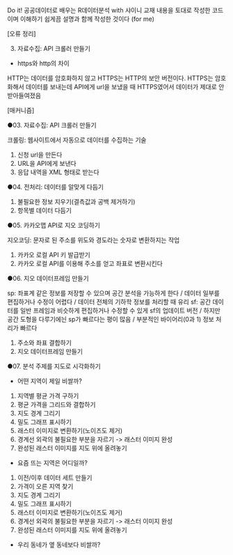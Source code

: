 Do it! 공공데이터로 배우는 R데이터분석 with 샤이니 교재 내용을 토대로 작성한 코드이며 이해하기 쉽게끔 설명과 함께 작성한 것이다 (for me)


[오류 정리]

03. 자료수집: API 크롤러 만들기
- https와 http의 차이

HTTP는 데이터를 암호화하지 않고 HTTPS는 HTTP의 보안 버전이다.
HTTPS는 암호화해서 데이터를 보내는데 API에게 url을 보냈을 때 HTTPS였어서 데이터가 제대로 안받아들여졌음



[매커니즘]

●03. 자료수집: API 크롤러 만들기

크롤링: 웹사이트에서 자동으로 데이터를 수집하는 기술
1. 신청 url을 만든다
2. URL을 API에게 보낸다
3. 응답 내역을 XML 형태로 받는다


●04. 전처리: 데이터를 알맞게 다듬기
1. 불필요한 정보 지우기(결측값과 공백 제거하기)
2. 항목별 데이터 다듬기


●05. 카카오맵 API로 지오 코딩하기

지오코딩: 문자로 된 주소를 위도와 경도라는 숫자로 변환하지는 작업
1. 카카오 로컬 API 키 발급받기
2. 카카오 로컬 API를 이용해 주소를 얻고 좌표로 변환시킨다


●06. 지오 데이터프레임 만들기

sp: 좌표계 같은 정보를 저장할 수 있으며 공간 분석을 가능하게 한다 / 데이터 일부를 편집하거나 수정이 어렵다 / 데이터 전체의 기하학 정보를 처리할 때 유리
sf: 공간 데이터를 일반 프레임과 비슷하게 편집하거나 수정할 수 있게 sf의 업데이트 버전 / 하지만 공간 도형을 다루기에늰 sp가 빠르다는 평이 많음 / 부분적인 바이어리(0과 1) 정보 처리가 빠르다
1. 주소와 좌표 결합하기
2. 지오 데이터프레임 만들기

●07. 분석 주제를 지도로 시각화하기
- 어떤 지역이 제일 비쌀까?
1. 지역별 평균 가격 구하기
2. 평균 가격을 그리드와 결합하기
3. 지도 경계 그리기
4. 밀도 그래프 표시하기
5. 래스터 이미지로 변환하기(노이즈도 제거)
6. 경계선 외곽의 불필요한 부분을 자르기 -> 래스터 이미지 완성
7. 완성된 래스터 이미지를 지도 위에 올려놓기

- 요즘 뜨는 지역은 어디일까?
1. 이전/이후 데이터 세트 만들기
2. 가격이 오른 지역 찾기
3. 지도 경계 그리기
4. 밀도 그래프 표시하기
5. 래스터 이미지로 변환하기(노이즈도 제거)
6. 경계선 외곽의 불필요한 부분을 자르기 -> 래스터 이미지 완성
7. 완성된 래스터 이미지를 지도 위에 올려놓기

- 우리 동네가 옆 동네보다 비쌀까?
